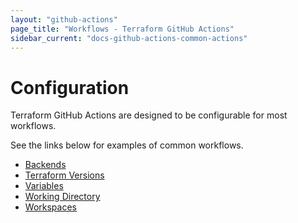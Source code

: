 ```yaml
---
layout: "github-actions"
page_title: "Workflows - Terraform GitHub Actions"
sidebar_current: "docs-github-actions-common-actions"
---
```


# Configuration

Terraform GitHub Actions are designed to be configurable for most workflows.

See the links below for examples of common workflows.

- [Backends](./backends.html)
- [Terraform Versions](./terraform-versions.html)
- [Variables](./variables.html)
- [Working Directory](./working-directory.html)
- [Workspaces](./workspaces.html)
